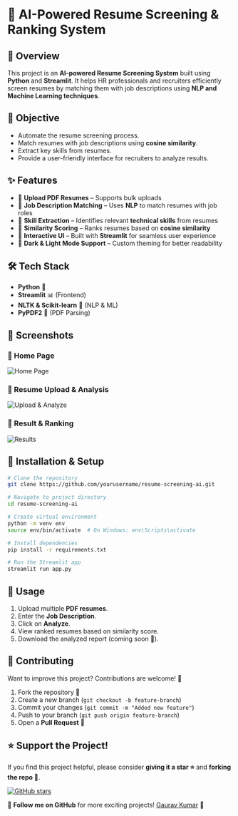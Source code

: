 # 📄 AI-Powered Resume Screening & Ranking System

## 🚀 Overview
This project is an **AI-powered Resume Screening System** built using **Python** and **Streamlit**. It helps HR professionals and recruiters efficiently screen resumes by matching them with job descriptions using **NLP and Machine Learning techniques**.

## 🎯 Objective
- Automate the resume screening process.
- Match resumes with job descriptions using **cosine similarity**.
- Extract key skills from resumes.
- Provide a user-friendly interface for recruiters to analyze results.

## ✨ Features
- 🔹 **Upload PDF Resumes** – Supports bulk uploads
- 🔹 **Job Description Matching** – Uses **NLP** to match resumes with job roles
- 🔹 **Skill Extraction** – Identifies relevant **technical skills** from resumes
- 🔹 **Similarity Scoring** – Ranks resumes based on **cosine similarity**
- 🔹 **Interactive UI** – Built with **Streamlit** for seamless user experience
- 🔹 **Dark & Light Mode Support** – Custom theming for better readability

## 🛠️ Tech Stack
- **Python** 🐍
- **Streamlit** 📊 (Frontend)
- **NLTK & Scikit-learn** 🧠 (NLP & ML)
- **PyPDF2** 📄 (PDF Parsing)

## 📸 Screenshots
### 🔹 Home Page
![Home Page](screenshots/home.png)

### 🔹 Resume Upload & Analysis
![Upload & Analyze](screenshots/upload.png)

### 🔹 Result & Ranking
![Results](screenshots/results.png)

## 🚀 Installation & Setup
```bash
# Clone the repository
git clone https://github.com/yourusername/resume-screening-ai.git

# Navigate to project directory
cd resume-screening-ai

# Create virtual environment
python -m venv env
source env/bin/activate  # On Windows: env\Scripts\activate

# Install dependencies
pip install -r requirements.txt

# Run the Streamlit app
streamlit run app.py
```

## 📌 Usage
1. Upload multiple **PDF resumes**.
2. Enter the **Job Description**.
3. Click on **Analyze**.
4. View ranked resumes based on similarity score.
5. Download the analyzed report (coming soon 🚀).

## 🤝 Contributing
Want to improve this project? Contributions are welcome! 🙌

1. Fork the repository 🍴
2. Create a new branch (`git checkout -b feature-branch`)
3. Commit your changes (`git commit -m "Added new feature"`)
4. Push to your branch (`git push origin feature-branch`)
5. Open a **Pull Request** 🚀

## ⭐ Support the Project!
If you find this project helpful, please consider **giving it a star ⭐** and **forking the repo 🍴**.

[![GitHub stars](https://img.shields.io/github/stars/gauravkumarsony/resume-screening-ai?style=social)](https://github.com/gauravkumarsony/resume-screening-ai)

🔔 **Follow me on GitHub** for more exciting projects! [Gaurav Kumar](https://github.com/gauravkumarsony) 💙
